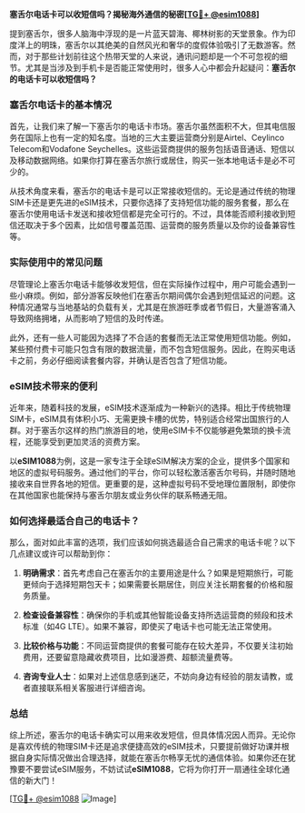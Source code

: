 **塞舌尔电话卡可以收短信吗？揭秘海外通信的秘密[[TG💪+ @esim1088](https://t.me/s/esim1088)]**

提到塞舌尔，很多人脑海中浮现的是一片蓝天碧海、椰林树影的天堂景象。作为印度洋上的明珠，塞舌尔以其绝美的自然风光和奢华的度假体验吸引了无数游客。然而，对于那些计划前往这个热带天堂的人来说，通讯问题却是一个不可忽视的细节。尤其是当涉及到手机卡是否能正常使用时，很多人心中都会升起疑问：**塞舌尔的电话卡可以收短信吗？**

### 塞舌尔电话卡的基本情况

首先，让我们来了解一下塞舌尔的电话卡市场。塞舌尔虽然面积不大，但其电信服务在国际上也有一定的知名度。当地的三大主要运营商分别是Airtel、Ceylinco Telecom和Vodafone Seychelles。这些运营商提供的服务包括语音通话、短信以及移动数据网络。如果你打算在塞舌尔旅行或居住，购买一张本地电话卡是必不可少的。

从技术角度来看，塞舌尔的电话卡是可以正常接收短信的。无论是通过传统的物理SIM卡还是更先进的eSIM技术，只要你选择了支持短信功能的服务套餐，那么在塞舌尔使用电话卡发送和接收短信都是完全可行的。不过，具体能否顺利接收到短信还取决于多个因素，比如信号覆盖范围、运营商的服务质量以及你的设备兼容性等。

### 实际使用中的常见问题

尽管理论上塞舌尔电话卡能够收发短信，但在实际操作过程中，用户可能会遇到一些小麻烦。例如，部分游客反映他们在塞舌尔期间偶尔会遇到短信延迟的问题。这种情况通常与当地基站的负载有关，尤其是在旅游旺季或者节假日，大量游客涌入导致网络拥堵，从而影响了短信的及时传递。

此外，还有一些人可能因为选择了不合适的套餐而无法正常使用短信功能。例如，某些预付费卡可能只包含有限的数据流量，而不包含短信服务。因此，在购买电话卡之前，务必仔细阅读套餐内容，并确认是否包含了短信功能。

### eSIM技术带来的便利

近年来，随着科技的发展，eSIM技术逐渐成为一种新兴的选择。相比于传统物理SIM卡，eSIM具有体积小巧、无需更换卡槽的优势，特别适合经常出国旅行的人群。对于塞舌尔这样的热门旅游目的地，使用eSIM卡不仅能够避免繁琐的换卡流程，还能享受到更加灵活的资费方案。

以**eSIM1088**为例，这是一家专注于全球eSIM解决方案的企业，提供多个国家和地区的虚拟号码服务。通过他们的平台，你可以轻松激活塞舌尔号码，并随时随地接收来自世界各地的短信。更重要的是，这种虚拟号码不受地理位置限制，即使你在其他国家也能保持与塞舌尔朋友或业务伙伴的联系畅通无阻。

### 如何选择最适合自己的电话卡？

那么，面对如此丰富的选项，我们应该如何挑选最适合自己需求的电话卡呢？以下几点建议或许可以帮助到你：

1. **明确需求**：首先考虑自己在塞舌尔的主要用途是什么？如果是短期旅行，可能更倾向于选择短期包天卡；如果需要长期居住，则应关注长期套餐的价格和服务质量。
   
2. **检查设备兼容性**：确保你的手机或其他智能设备支持所选运营商的频段和技术标准（如4G LTE）。如果不兼容，即使买了电话卡也可能无法正常使用。

3. **比较价格与功能**：不同运营商提供的套餐可能存在较大差异，不仅要关注初始费用，还要留意隐藏收费项目，比如漫游费、超额流量费等。

4. **咨询专业人士**：如果对上述信息感到迷茫，不妨向身边有经验的朋友请教，或者直接联系相关客服进行详细咨询。

### 总结

综上所述，塞舌尔的电话卡确实可以用来收发短信，但具体情况因人而异。无论你是喜欢传统的物理SIM卡还是追求便捷高效的eSIM技术，只要提前做好功课并根据自身实际情况做出合理选择，就能在塞舌尔畅享无忧的通信体验。如果你还在犹豫要不要尝试eSIM服务，不妨试试**eSIM1088**，它将为你打开一扇通往全球化通信的新大门！

[[TG💪+ @esim1088](https://t.me/s/esim1088) ![Image](https://i.postimg.cc/4NQfJmqS/Snipaste-2025-05-13-00-14-12.png)]